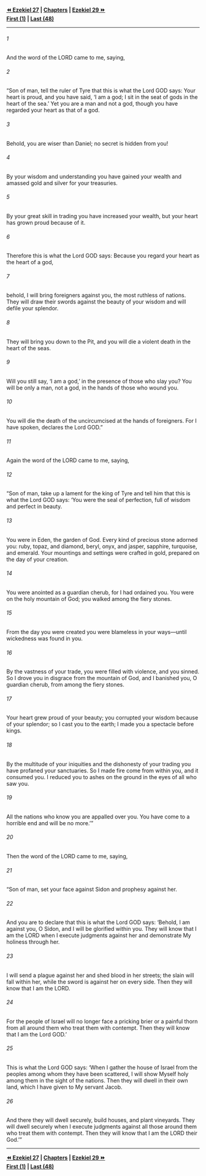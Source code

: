   
**[⏪ Ezekiel 27](./Ezekiel%2027.md) | [Chapters](./_index.md) | [Ezekiel 29 ⏩](./Ezekiel%2029.md)**  
**[First (1)](./Ezekiel%201.md) | [Last (48)](./Ezekiel%2048.md)**  
  
---  
  
###### 1  
And the word of the LORD came to me, saying,  
  
###### 2  
“Son of man, tell the ruler of Tyre that this is what the Lord GOD says: Your heart is proud, and you have said, ‘I am a god; I sit in the seat of gods in the heart of the sea.’ Yet you are a man and not a god, though you have regarded your heart as that of a god.  
  
###### 3  
Behold, you are wiser than Daniel; no secret is hidden from you!  
  
###### 4  
By your wisdom and understanding you have gained your wealth and amassed gold and silver for your treasuries.  
  
###### 5  
By your great skill in trading you have increased your wealth, but your heart has grown proud because of it.  
  
###### 6  
Therefore this is what the Lord GOD says: Because you regard your heart as the heart of a god,  
  
###### 7  
behold, I will bring foreigners against you, the most ruthless of nations. They will draw their swords against the beauty of your wisdom and will defile your splendor.  
  
###### 8  
They will bring you down to the Pit, and you will die a violent death in the heart of the seas.  
  
###### 9  
Will you still say, ‘I am a god,’ in the presence of those who slay you? You will be only a man, not a god, in the hands of those who wound you.  
  
###### 10  
You will die the death of the uncircumcised at the hands of foreigners. For I have spoken, declares the Lord GOD.”  
  
###### 11  
Again the word of the LORD came to me, saying,  
  
###### 12  
“Son of man, take up a lament for the king of Tyre and tell him that this is what the Lord GOD says: ‘You were the seal of perfection, full of wisdom and perfect in beauty.  
  
###### 13  
You were in Eden, the garden of God. Every kind of precious stone adorned you: ruby, topaz, and diamond, beryl, onyx, and jasper, sapphire, turquoise, and emerald. Your mountings and settings were crafted in gold, prepared on the day of your creation.  
  
###### 14  
You were anointed as a guardian cherub, for I had ordained you. You were on the holy mountain of God; you walked among the fiery stones.  
  
###### 15  
From the day you were created you were blameless in your ways—until wickedness was found in you.  
  
###### 16  
By the vastness of your trade, you were filled with violence, and you sinned. So I drove you in disgrace from the mountain of God, and I banished you, O guardian cherub, from among the fiery stones.  
  
###### 17  
Your heart grew proud of your beauty; you corrupted your wisdom because of your splendor; so I cast you to the earth; I made you a spectacle before kings.  
  
###### 18  
By the multitude of your iniquities and the dishonesty of your trading you have profaned your sanctuaries. So I made fire come from within you, and it consumed you. I reduced you to ashes on the ground in the eyes of all who saw you.  
  
###### 19  
All the nations who know you are appalled over you. You have come to a horrible end and will be no more.’”  
  
###### 20  
Then the word of the LORD came to me, saying,  
  
###### 21  
“Son of man, set your face against Sidon and prophesy against her.  
  
###### 22  
And you are to declare that this is what the Lord GOD says: ‘Behold, I am against you, O Sidon, and I will be glorified within you. They will know that I am the LORD when I execute judgments against her and demonstrate My holiness through her.  
  
###### 23  
I will send a plague against her and shed blood in her streets; the slain will fall within her, while the sword is against her on every side. Then they will know that I am the LORD.  
  
###### 24  
For the people of Israel will no longer face a pricking brier or a painful thorn from all around them who treat them with contempt. Then they will know that I am the Lord GOD.’  
  
###### 25  
This is what the Lord GOD says: ‘When I gather the house of Israel from the peoples among whom they have been scattered, I will show Myself holy among them in the sight of the nations. Then they will dwell in their own land, which I have given to My servant Jacob.  
  
###### 26  
And there they will dwell securely, build houses, and plant vineyards. They will dwell securely when I execute judgments against all those around them who treat them with contempt. Then they will know that I am the LORD their God.’”  
  
  
---  
  
**[⏪ Ezekiel 27](./Ezekiel%2027.md) | [Chapters](./_index.md) | [Ezekiel 29 ⏩](./Ezekiel%2029.md)**  
**[First (1)](./Ezekiel%201.md) | [Last (48)](./Ezekiel%2048.md)**  
  
